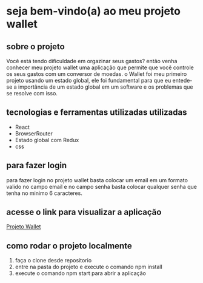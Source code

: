 # seja bem-vindo(a) ao meu projeto wallet

## sobre o projeto
Você está tendo dificuldade em orgazinar seus gastos? então venha conhecer meu projeto wallet uma aplicação que permite que você controle os seus gastos
com um conversor de moedas. o Wallet foi meu primeiro projeto usando um estado global, ele foi fundamental para que eu entede-se a importância de um estado global
em um software e os problemas que se resolve com isso.

## tecnologias e ferramentas utilizadas utilizadas
* React
* BrowserRouter
* Estado global com Redux
* css

## para fazer login
para fazer login no projeto wallet basta colocar um email em um formato valido no campo email e no campo
senha basta colocar qualquer senha que tenha no minimo 6 caracteres.

## acesse o link para visualizar a aplicação
[Projeto Wallet](https://wallet-delta-gules.vercel.app/)

## como rodar o projeto localmente
1. faça o clone desde repositorio 
2. entre na pasta do projeto e execute o comando npm install
3. execute o comando npm start para abrir a aplicação
